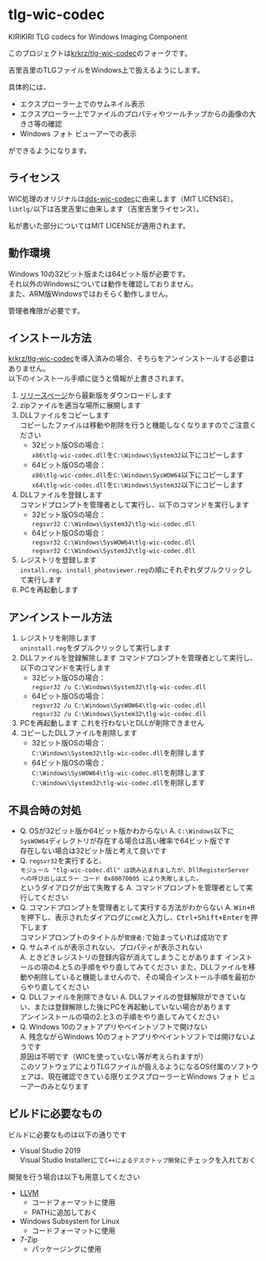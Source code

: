 # tlg-wic-codec

KIRIKIRI TLG codecs for Windows Imaging Component

このプロジェクトは[krkrz/tlg-wic-codec](https://github.com/krkrz/tlg-wic-codec)のフォークです。

吉里吉里のTLGファイルをWindows上で扱えるようにします。

具体的には、

- エクスプローラー上でのサムネイル表示
- エクスプローラー上でファイルのプロパティやツールチップからの画像の大きさ等の確認
- Windows フォト ビューアーでの表示

ができるようになります。

## ライセンス

WIC処理のオリジナルは[dds-wic-codec](http://code.google.com/p/dds-wic-codec)に由来します（MIT LICENSE）。  
`libtlg/`以下は吉里吉里に由来します（吉里吉里ライセンス）。  

私が書いた部分についてはMIT LICENSEが適用されます。

## 動作環境

Windows 10の32ビット版または64ビット版が必要です。  
それ以外のWindowsについては動作を確認しておりません。  
また、ARM版Windowsではおそらく動作しません。

管理者権限が必要です。

## インストール方法

[krkrz/tlg-wic-codec](https://github.com/krkrz/tlg-wic-codec)を導入済みの場合、そちらをアンインストールする必要はありません。  
以下のインストール手順に従うと情報が上書きされます。

1. [リリースページ](https://github.com/SegaraRai/tlg-wic-codec/releases)から最新版をダウンロードします
2. zipファイルを適当な場所に展開します
3. DLLファイルをコピーします  
   コピーしたファイルは移動や削除を行うと機能しなくなりますのでご注意ください
   - 32ビット版OSの場合：  
     `x86\tlg-wic-codec.dll`を`C:\Windows\System32`以下にコピーします
   - 64ビット版OSの場合：  
     `x86\tlg-wic-codec.dll`を`C:\Windows\SysWOW64`以下にコピーします  
     `x64\tlg-wic-codec.dll`を`C:\Windows\System32`以下にコピーします
4. DLLファイルを登録します  
   コマンドプロンプトを管理者として実行し、以下のコマンドを実行します
   - 32ビット版OSの場合：  
      `regsvr32 C:\Windows\System32\tlg-wic-codec.dll`
   - 64ビット版OSの場合：  
      `regsvr32 C:\Windows\SysWOW64\tlg-wic-codec.dll`  
      `regsvr32 C:\Windows\System32\tlg-wic-codec.dll`
5. レジストリを登録します  
   `install.reg`、`install_photoviewer.reg`の順にそれぞれダブルクリックして実行します
6. PCを再起動します

## アンインストール方法

1. レジストリを削除します  
   `uninstall.reg`をダブルクリックして実行します
2. DLLファイルを登録解除します
   コマンドプロンプトを管理者として実行し、以下のコマンドを実行します
   - 32ビット版OSの場合：  
      `regsvr32 /u C:\Windows\System32\tlg-wic-codec.dll`
   - 64ビット版OSの場合：  
      `regsvr32 /u C:\Windows\SysWOW64\tlg-wic-codec.dll`  
      `regsvr32 /u C:\Windows\System32\tlg-wic-codec.dll`
3. PCを再起動します
   これを行わないとDLLが削除できません
4. コピーしたDLLファイルを削除します  
   - 32ビット版OSの場合：  
     `C:\Windows\System32\tlg-wic-codec.dll`を削除します
   - 64ビット版OSの場合：  
     `C:\Windows\SysWOW64\tlg-wic-codec.dll`を削除します  
     `C:\Windows\System32\tlg-wic-codec.dll`を削除します

## 不具合時の対処

- Q. OSが32ビット版か64ビット版かわからない
  A. `C:\Windows`以下に`SysWOW64`ディレクトリが存在する場合は高い確率で64ビット版です  
     存在しない場合は32ビット版と考えて良いです
- Q. `regsvr32`を実行すると、  
     `モジュール "tlg-wic-codec.dll" は読み込まれましたが、DllRegisterServer への呼び出しはエラー コード 0x80070005 により失敗しました。`  
     というダイアログが出て失敗する
  A. コマンドプロンプトを管理者として実行してください
- Q. コマンドプロンプトを管理者として実行する方法がわからない
  A. <kbd>Win+R</kbd>を押下し、表示されたダイアログに`cmd`と入力し、<kbd>Ctrl+Shift+Enter</kbd>を押下します  
     コマンドプロンプトのタイトルが`管理者:`で始まっていれば成功です
- Q. サムネイルが表示されない、プロパティが表示されない  
  A. ときどきレジストリの登録内容が消えてしまうことがあります
     インストールの項の4.と5.の手順をやり直してみてください
     また、DLLファイルを移動や削除していると機能しませんので、その場合インストール手順を最初からやり直してください
- Q. DLLファイルを削除できない
  A. DLLファイルの登録解除ができていない、または登録解除した後にPCを再起動していない場合があります  
     アンインストールの項の2.と3.の手順をやり直してみてください
- Q. Windows 10のフォトアプリやペイントソフトで開けない  
  A. 残念ながらWindows 10のフォトアプリやペイントソフトでは開けないようです  
     原因は不明です（WICを使っていない等が考えられますが）  
     このソフトウェアによりTLGファイルが扱えるようになるOS付属のソフトウェアは、現在確認できている限りエクスプローラーとWindows フォト ビューアーのみとなります

## ビルドに必要なもの

ビルドに必要なものは以下の通りです

- Visual Studio 2019  
  Visual Studio Installerにて`C++によるデスクトップ開発`にチェックを入れておく

開発を行う場合は以下も用意してください

- [LLVM](https://llvm.org/)
  - コードフォーマットに使用
  - PATHに追加しておく
- Windows Subsystem for Linux
  - コードフォーマットに使用
- 7-Zip
  - パッケージングに使用
